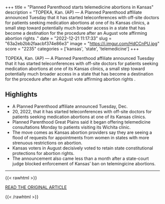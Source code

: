 +++
title = "Planned Parenthood starts telemedicine abortions in Kansas"
description = "TOPEKA, Kan. (AP) — A Planned Parenthood affiliate announced Tuesday that it has started teleconferences with off-site doctors for patients seeking medication abortions at one of its Kansas clinics, a small step toward potentially much broader access in a state that has become a destination for the procedure after an August vote affirming abortion rights ."
date = "2022-12-21 11:17:33"
slug = "63a2eb2bb2faacbf374e86e3"
image = "https://i.imgur.com/HdCCnPU.jpg"
score = "2235"
categories = ['kansas', 'state', 'telemedicine']
+++

TOPEKA, Kan. (AP) — A Planned Parenthood affiliate announced Tuesday that it has started teleconferences with off-site doctors for patients seeking medication abortions at one of its Kansas clinics, a small step toward potentially much broader access in a state that has become a destination for the procedure after an August vote affirming abortion rights .

## Highlights

- A Planned Parenthood affiliate announced Tuesday, Dec.
- 20, 2022, that it has started teleconferences with off-site doctors for patients seeking medication abortions at one of its Kansas clinics.
- Planned Parenthood Great Plains said it began offering telemedicine consultations Monday to patients visiting its Wichita clinic.
- The move comes as Kansas abortion providers say they are seeing a flood of requests for appointments from women in states with more strenuous restrictions on abortion.
- Kansas voters in August decisively voted to retain state constitutional protections for abortion rights.
- The announcement also came less than a month after a state-court judge blocked enforcement of Kansas’ ban on telemingicine abortions.

---

{{< rawhtml >}}
  <p class="article-category">
    <a target="_blank" href="https://apnews.com/article/abortion-health-kansas-city-planned-parenthood-7bbd62399537dac61093864166f0e81e">READ THE ORIGINAL ARTICLE</a>
  </p>
{{< /rawhtml >}}
